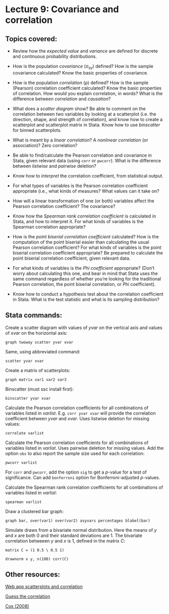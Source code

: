 # Lecture 9: Covariance and correlation

## Topics covered:

* Review how the *expected value* and *variance* are defined for discrete and continuous probability distributions.

* How is the population *covariance* (σ<sub>xy</sub>) defined? How is the sample covariance calculated? Know the basic properties of covariance.

* How is the population *correlation* (ρ) defined? How is the sample (Pearson) correlation coefficient calculated? Know the basic properties of correlation. How would you explain correlation, in words? What is the difference between *correlation* and *causation*?

* What does a *scatter diagram* show? Be able to comment on the correlation between two variables by looking at a scatterplot (i.e. the direction, shape, and strength of correlation), and know how to create a scatterplot and scatterplot matrix in Stata. Know how to use *binscatter* for binned scatterplots.

* What is meant by a *linear correlation*? A *nonlinear correlation* (or association)? Zero correlation?

* Be able to find/calculate the Pearson correlation and covariance in Stata, given relevant data (using `corr` or `pwcorr`). What is the difference between *listwise* and *pairwise* deletion? 

* Know how to *interpret* the correlation coefficient, from statistical output.

* For what types of variables is the Pearson correlation coefficient appropriate (i.e., what kinds of measures? What values can it take on?

* How will a linear transformation of one (or both) variables affect the Pearson correlation coefficient? The covariance?

* Know how the *Spearman rank correlation coefficient* is calculated in Stata, and how to interpret it. For what kinds of variables is the Spearman correlation appropriate?

* How is the *point biserial correlation coefficient* calculated?  How is the computation of the point biserial easier than calculating the usual Pearson correlation coefficient?  For what kinds of variables is the point biserial correlation coefficient appropriate? Be prepared to calculate the point biserial correlation coefficient, given relevant data.

* For what kinds of variables is the *Phi coefficient* appropriate? (Don’t worry about calculating this one, and bear in mind that Stata uses the same command regardless of whether you’re looking for the traditional Pearson correlation, the point biserial correlation, or Phi coefficient).

* Know how to conduct a hypothesis test about the correlation coefficient in Stata. What is the test statistic and what is its sampling distribution?

## Stata commands:

Create a scatter diagram with values of *yvar* on the vertical axis and values of *xvar* on the horizontal axis:

`graph twoway scatter yvar xvar`

Same, using abbreviated command:

`scatter yvar xvar`

Create a matrix of scatterplots:

`graph matrix var1 var2 var3`

Binscatter (must ssc install first):

`binscatter yvar xvar`

Calculate the Pearson correlation coefficients for all combinations of variables listed in *varlist*. E.g. `corr yvar xvar` will provide the correlation coefficient between *yvar* and *xvar*. Uses listwise deletion for missing values:

`correlate varlist`	

Calculate the Pearson correlation coefficients for all combinations of variables listed in *varlist*. Uses pairwise deletion for missing values. Add the option `obs` to also report the sample size used for each correlation:

`pwcorr varlist`

For `corr` and `pwcorr`, add the option `sig` to get a *p*-value for a test of significance. Can add `bonferroni` option for Bonferroni-adjusted *p*-values.

Calculate the Spearman rank correlation coefficients for all combinations of variables listed in *varlist*:

`spearman varlist`

Draw a clustered bar graph:

`graph bar, over(var1) over(var2) asyvars percentages blabel(bar)`

Simulate draws from a bivariate normal distribution. Here the means of *y* and *x* are both 0 and their standard deviations are 1. The bivariate correlation betweeen *y* and *x* is 1, defined in the matrix *C*:

`matrix C = (1 0.5 \ 0.5 1)`

`drawnorm x y, n(100) corr(C)`

## Other resources:

[Web app scatterplots and correlation](https://istats.shinyapps.io/Association_Quantitative/)

[Guess the correlation](https://istats.shinyapps.io/guesscorr/)

[Cox (2008)](https://journals.sagepub.com/doi/10.1177/1536867X0800800307)

<!---
* x&#772; for x-bar
* &pi; for pi
* p&#770; for p-hat
* &mu; for mu
* &sigma; for sigma
* H<sub>0</sub> to use subscript
--->


